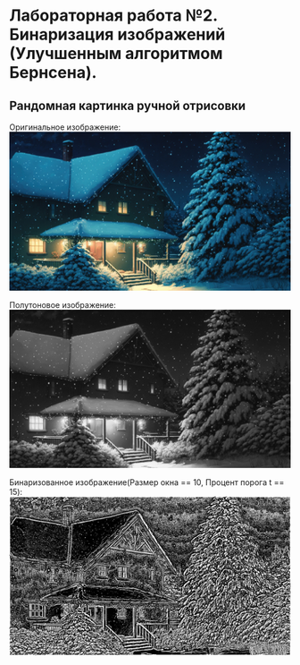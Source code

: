 # Лабораторная работа №2. Бинаризация изображений (Улучшенным алгоритмом Бернсена).
## Рандомная картинка ручной отрисовки
Оригинальное изображение:
![](pictures_src/house.png)

Полутоновое изображение:
![](pictures_results/house_semitone.bmp)

Бинаризованное изображение(Размер окна == 10, Процент порога t == 15):
![](pictures_results/house_bin.bmp)